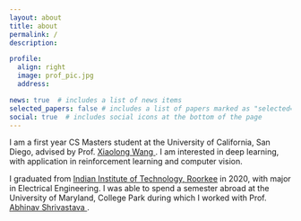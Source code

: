 ```yaml
---
layout: about
title: about
permalink: /
description:

profile:
  align: right
  image: prof_pic.jpg
  address:

news: true  # includes a list of news items
selected_papers: false # includes a list of papers marked as "selected={true}"
social: true  # includes social icons at the bottom of the page
---
```


I am a first year CS Masters student at the University of California, San Diego, advised by Prof. <a href="https://xiaolonw.github.io/"> Xiaolong Wang </a>. I am interested in deep learning, with application in reinforcement learning and computer vision.

I graduated from <a href="https://www.iitr.ac.in/">Indian Institute of Technology, Roorkee</a> in 2020, with major in Electrical Engineering. I was able to spend a semester abroad at the University of Maryland, College Park during which I worked with Prof. <a href="https://www.cs.umd.edu/~abhinav/">Abhinav Shrivastava </a>.